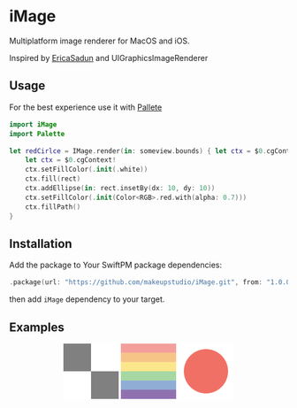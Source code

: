 # iMage 

Multiplatform image renderer for MacOS and iOS.

Inspired by [EricaSadun](https://ericasadun.com) and UIGraphicsImageRenderer

## Usage

For the best experience use it with [Pallete](https://github.com/MakeupStudio/Palette)

```swift
import iMage
import Palette
```

```swift
let redCirlce = IMage.render(in: someview.bounds) { let ctx = $0.cgContext 
    let ctx = $0.cgContext!
    ctx.setFillColor(.init(.white))
    ctx.fill(rect)
    ctx.addEllipse(in: rect.insetBy(dx: 10, dy: 10))
    ctx.setFillColor(.init(Color<RGB>.red.with(alpha: 0.7)))
    ctx.fillPath()
}
```

## Installation

Add the package to Your SwiftPM package dependencies:

```swift
.package(url: "https://github.com/makeupstudio/iMage.git", from: "1.0.0")
```

then add `iMage` dependency to your target.

## Examples

<p align="center">
  <img src="Examples/Tiles.png" width="100">
  <img src="Examples/Rainbow.png" width="100">
  <img src="Examples/circle.png" width="100">
</p>


